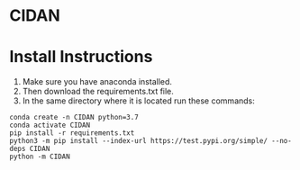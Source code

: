 # CIDAN

# Install Instructions
1. Make sure you have anaconda installed.
2. Then download the requirements.txt file.
3. In the same directory where it is located
run these commands:

```
conda create -n CIDAN python=3.7
conda activate CIDAN
pip install -r requirements.txt
python3 -m pip install --index-url https://test.pypi.org/simple/ --no-deps CIDAN
python -m CIDAN
```
 